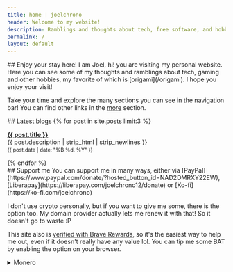 ```yaml
---
title: home | joelchrono
header: Welcome to my website!
description: Ramblings and thoughts about tech, free software, and hobbies of my life, shared bit by bit.
permalink: /
layout: default
---
```



<article markdown="1">
## Enjoy your stay here!
I am Joel, hi! you are visiting my personal website. Here you can see some of
my thoughts and ramblings about tech, gaming and other hobbies, my favorite of
which is [origami](/origami). I hope you enjoy your visit!

Take your time and explore the many sections you can see in the navigation bar!
You can find other links in the [more](/more) section.
</article>

<article markdown="1">
## Latest blogs
{% for post in site.posts limit:3 %}
<p>
  <a href="{{ post.url }}"><b>{{ post.title }}</b></a><br>
  {{ post.description | strip_html | strip_newlines }}<br>
  <small>{{ post.date | date: "%B %d, %Y" }}</small>
</p>
{% endfor %} 
</article>

<article markdown="1" >
## Support me
You can support me in many ways, either via [PayPal](https://www.paypal.com/donate/?hosted_button_id=NAD2DMRXY22EW), [Liberapay](https://liberapay.com/joelchrono12/donate) or [Ko-fi](https://ko-fi.com/joelchrono)

I don't use crypto personally, but if you want to give me some, there is the option too. My domain provider actually lets me renew it with that! So it doesn't go to waste :P

This site also is [verified with Brave Rewards](https://brave.com/), so it's the easiest way to help me out, even if it doesn't really have any value lol. You can tip me some BAT by enabling the option on your browser.

<details>
<summary>Monero</summary>
I only use <b>Monero</b> since at least its something anonymous and privacy respecting!
<pre>
45Y7FRc1SfrB8YsoJKnoWqTxRaLdFRghaB5EvVaLhs3BMmr3mT5jsooKVVefyF6m4Hg3CyM24q7Ck6TrnbhWmmEMLVJmc1e
</pre>
<div style="display: flex;justify-content: center">
<img alt="45Y7FRc1SfrB8YsoJKnoWqTxRaLdFRghaB5EvVaLhs3BMmr3mT5jsooKVVefyF6m4Hg3CyM24q7Ck6TrnbhWmmEMLVJmc1e" src="./assets/img/monero"/>
</div>
</details>
</article>
